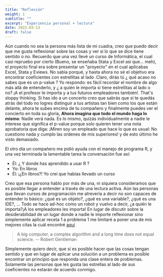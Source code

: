 ```yaml
---
title: "Reflexión"
weight: 1
subtitle: ""
excerpt: "Experiencia personal + lectura"
date: 2022-03-13
draft: false
---
```


Aún cuando no sea la persona más lista de mi cuadra, creo que puedo decir que me gusta reflexionar sobre las cosas y ver si lo que se dice tiene sentido o no. Recuerdo que una vez llevé un curso de Informática, el cual casi repruebo por cierto (Bueno, se enseñaba Stata y Excel así que... meh), el proyecto final era sobre presentar un "proyecto" en el cual aplicabas Excel, Stata y Eviews. No sabía porqué, y hasta ahora no sé el objetivo era encontrar coeficientes con estrellitas al lado .Claro, dirás tú ¿ qué acaso no sabes que es un p-value ? Yo respondo: es fácil recordar el nombre de algo más allá de entenderlo, y ¿ a quién le importa si tiene estrellitas al lado o no? ¡A el profesor le importa y a tus futuros empleadores también!. That's sloppy thinking. Si has ido a un concerto creo que sabrás que si te quedás atrás del todo no logres distinguir a tus artistas tan bien como los que están delante, ahora te subes encima de tu compañero y finalmente puedes ver el concierto en toda su gloria, **Ahora imagina que todo el mundo haga lo mismo**: Nadie verá nada. Es lo mismo, quizás individualmente a nadie le interese que significa el p-value  porque solo quieren tener una nota aprobatoria que diga: ¡Miren soy un empleado que hace lo que es usual: No cuestiono nada y cumplo las ordenes de mis superiores! y de esto último he visto demasiado.

El otro día un compañero me pidió ayuda con el manejo de programa R, y 
una vez terminada la lamentable tarea la conversación fue así:

- Él: ¿ Y donde has aprendido a usar R ?
- Yo: En libros
- Él: ¡¿En libros?! Yo creí que habías llevado un curso

Creo que esa persona hablo por más de una, ni siquiera consideramos que es posible llegar a entender a través de una lectura activa. Aún las personas que llevan cursos de programación me atrevería a decir no son capaces de entender lo básico: ¿qué es un objeto?, ¿qué es una variable?, ¿qué es una IDE?, ...
Todo se hace ad-hoc como un robot y vuelvo a decir, ¿a quién le importa?¡A los empleadores les importa! En lugar de discutir sobre la desiderabilidad de un lugar donde a nadie le importe reflexionar sino simplemente aplicar receta 1 a problema 1 me limitaré a poner una de mis mejores citas la cuál encontré  [aquí](https://stats.stackexchange.com/questions/726/famous-statistical-quotations)

> A big computer, a complex algorithm and a long time does not equal science.
-- Robert Gentleman 

Simplemente quiero decir, que sí es posible hacer que las cosas tengan sentido y que en lugar de aplicar una solución a un problema es posible encontrar un principio que responda una clase entera de problemas. Solamente las personas que les gusta las estrellas al lado de sus coeficientes no estarán de acuerdo conmigo.

